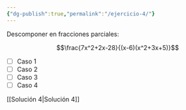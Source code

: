 ```yaml
---
{"dg-publish":true,"permalink":"/ejercicio-4/"}
---
```



Descomponer en fracciones parciales: 


$$\frac{7x^2+2x-28}{(x-6)(x^2+3x+5)}$$

- [ ] Caso 1
- [ ] Caso 2
- [ ] Caso 3
- [ ] Caso 4

[[Solución 4\|Solución 4]]

